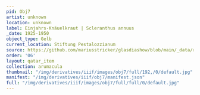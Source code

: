 ```yaml
---
pid: Obj7
artist: unknown
location: unknown
label: Einjahrs-Knäuelkraut | Scleranthus annuus
_date: 1925-1950
object_type: Gelb
current_location: Stiftung Pestalozzianum
source: https://github.com/mariusstricker/glasdiashow/blob/main/_data/raw_images/glasdia/obj7.jpg
order: '06'
layout: qatar_item
collection: arumacula
thumbnail: "/img/derivatives/iiif/images/obj7/full/192,/0/default.jpg"
manifest: "/img/derivatives/iiif/obj7/manifest.json"
full: "/img/derivatives/iiif/images/obj7/full/full/0/default.jpg"
---
```

